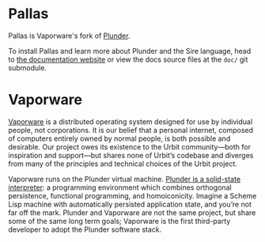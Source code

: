# Pallas

Pallas is Vaporware's fork of [Plunder](https://git.sr.ht/\~plan/plunder).

To install Pallas and learn more about Plunder and the Sire language, head to [the documentation website](https://vaporware.gitbook.io/vaporware) or view the docs source files at the `doc/` git submodule.

# Vaporware

[Vaporware](https://vaporware.network) is a distributed operating system designed for use by individual people, not corporations. It is our belief that a personal internet, composed of computers entirely owned by normal people, is both possible and desirable. Our project owes its existence to the Urbit community—both for inspiration and support—but shares none of Urbit’s codebase and diverges from many of the principles and technical choices of the Urbit project.

Vaporware runs on the Plunder virtual machine. [Plunder is a solid-state interpreter](https://git.sr.ht/\~plan/plunder): a programming environment which combines orthogonal persistence, functional programming, and homoiconicity. Imagine a Scheme Lisp machine with automatically persisted application state, and you’re not far off the mark. Plunder and Vaporware are not the same project, but share some of the same long term goals; Vaporware is the first third-party developer to adopt the Plunder software stack.

